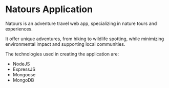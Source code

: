 # Natours Application

<p>Natours is an adventure travel web app, specializing in nature tours and experiences.</p>
<p>It offer unique adventures, from hiking to wildlife spotting, while minimizing environmental impact and supporting local communities.</p>
<p>The technologies used in creating the application are:
  <ul>
    <li>NodeJS</li>
    <li>ExpressJS</li>
    <li>Mongoose</li>
    <li>MongoDB</li>
  </ul>
</p>
